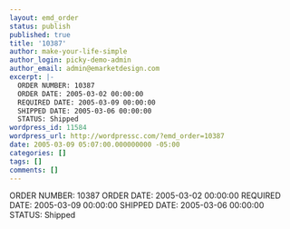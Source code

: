 ```yaml
---
layout: emd_order
status: publish
published: true
title: '10387'
author: make-your-life-simple
author_login: picky-demo-admin
author_email: admin@emarketdesign.com
excerpt: |-
  ORDER NUMBER: 10387
  ORDER DATE: 2005-03-02 00:00:00
  REQUIRED DATE: 2005-03-09 00:00:00
  SHIPPED DATE: 2005-03-06 00:00:00
  STATUS: Shipped
wordpress_id: 11584
wordpress_url: http://wordpressc.com/?emd_order=10387
date: 2005-03-09 05:07:00.000000000 -05:00
categories: []
tags: []
comments: []
---
```

ORDER NUMBER: 10387
ORDER DATE: 2005-03-02 00:00:00
REQUIRED DATE: 2005-03-09 00:00:00
SHIPPED DATE: 2005-03-06 00:00:00
STATUS: Shipped
